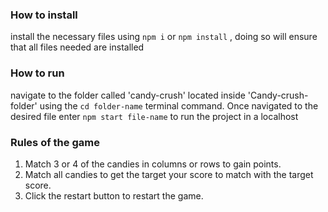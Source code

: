 ### How to install

install the necessary files using `npm i` or `npm install` , doing so will ensure that all files needed are installed

### How to run 

navigate to the folder called 'candy-crush' located inside 'Candy-crush-folder' using the `cd folder-name` terminal command.
Once navigated to the desired file enter `npm start file-name` to run the project in a localhost

### Rules of the game

1. Match 3 or 4 of the candies in columns or rows to gain points.
2. Match all candies to get the target your score to match with the target score. 
3. Click the restart button to restart the game.